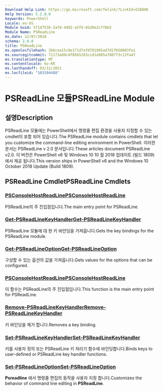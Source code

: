 ```yaml
---
Download Help Link: https://go.microsoft.com/fwlink/?LinkId=528806
Help Version: 5.2.0.0
keywords: PowerShell
Locale: en-US
Module Guid: 5714753b-2afd-4492-a5fd-01d9e2cff8b5
Module Name: PSReadLine
ms.date: 12/07/2018
schema: 2.0.0
title: PSReadLine
ms.openlocfilehash: 2b6cea15c9e171d7afd791995ad7d17b56083fe1
ms.sourcegitcommit: 71173a89c4f05b5283ccd1e885a780773c13fa47
ms.translationtype: MT
ms.contentlocale: ko-KR
ms.lasthandoff: 03/12/2021
ms.locfileid: "103194488"
---
```

# <span data-ttu-id="76ff3-103">PSReadLine 모듈</span><span class="sxs-lookup"><span data-stu-id="76ff3-103">PSReadLine Module</span></span>

## <span data-ttu-id="76ff3-104">설명</span><span class="sxs-lookup"><span data-stu-id="76ff3-104">Description</span></span>

<span data-ttu-id="76ff3-105">PSReadLine 모듈에는 PowerShell에서 명령줄 편집 환경을 사용자 지정할 수 있는 cmdlet이 포함 되어 있습니다.</span><span class="sxs-lookup"><span data-stu-id="76ff3-105">The PSReadLine module contains cmdlets that let you customize the command-line editing environment in PowerShell.</span></span> <span data-ttu-id="76ff3-106">이러한 문서는 PSReadLine v 2.0 문서입니다.</span><span class="sxs-lookup"><span data-stu-id="76ff3-106">These articles document PSReadLine v2.0.</span></span> <span data-ttu-id="76ff3-107">이 버전은 PowerShell v6 및 Windows 10 10 월 2018 업데이트 (빌드 1809)에서 제공 됩니다.</span><span class="sxs-lookup"><span data-stu-id="76ff3-107">This version ships in PowerShell v6 and the Windows 10 October 2018 Update (Build 1809).</span></span>

## <span data-ttu-id="76ff3-108">PSReadLine Cmdlet</span><span class="sxs-lookup"><span data-stu-id="76ff3-108">PSReadLine Cmdlets</span></span>

### [<span data-ttu-id="76ff3-109">PSConsoleHostReadLine</span><span class="sxs-lookup"><span data-stu-id="76ff3-109">PSConsoleHostReadLine</span></span>](PSConsoleHostReadLine.md)
<span data-ttu-id="76ff3-110">PSReadLine의 주 진입점입니다.</span><span class="sxs-lookup"><span data-stu-id="76ff3-110">The main entry point for PSReadLine.</span></span>

### [<span data-ttu-id="76ff3-111">Get-PSReadLineKeyHandler</span><span class="sxs-lookup"><span data-stu-id="76ff3-111">Get-PSReadLineKeyHandler</span></span>](Get-PSReadLineKeyHandler.md)
<span data-ttu-id="76ff3-112">PSReadLine 모듈에 대 한 키 바인딩을 가져옵니다.</span><span class="sxs-lookup"><span data-stu-id="76ff3-112">Gets the key bindings for the PSReadLine module.</span></span>

### [<span data-ttu-id="76ff3-113">Get-PSReadLineOption</span><span class="sxs-lookup"><span data-stu-id="76ff3-113">Get-PSReadLineOption</span></span>](Get-PSReadLineOption.md)
<span data-ttu-id="76ff3-114">구성할 수 있는 옵션의 값을 가져옵니다.</span><span class="sxs-lookup"><span data-stu-id="76ff3-114">Gets values for the options that can be configured.</span></span>

### [<span data-ttu-id="76ff3-115">PSConsoleHostReadLine</span><span class="sxs-lookup"><span data-stu-id="76ff3-115">PSConsoleHostReadLine</span></span>](PSConsoleHostReadLine.md)
<span data-ttu-id="76ff3-116">이 함수는 PSReadLine의 주 진입점입니다.</span><span class="sxs-lookup"><span data-stu-id="76ff3-116">This function is the main entry point for PSReadLine.</span></span>

### [<span data-ttu-id="76ff3-117">Remove-PSReadLineKeyHandler</span><span class="sxs-lookup"><span data-stu-id="76ff3-117">Remove-PSReadLineKeyHandler</span></span>](Remove-PSReadLineKeyHandler.md)
<span data-ttu-id="76ff3-118">키 바인딩을 제거 합니다.</span><span class="sxs-lookup"><span data-stu-id="76ff3-118">Removes a key binding.</span></span>

### [<span data-ttu-id="76ff3-119">Set-PSReadLineKeyHandler</span><span class="sxs-lookup"><span data-stu-id="76ff3-119">Set-PSReadLineKeyHandler</span></span>](Set-PSReadLineKeyHandler.md)
<span data-ttu-id="76ff3-120">키를 사용자 정의 또는 PSReadLine 키 처리기 함수에 바인딩합니다.</span><span class="sxs-lookup"><span data-stu-id="76ff3-120">Binds keys to user-defined or PSReadLine key handler functions.</span></span>

### [<span data-ttu-id="76ff3-121">Set-PSReadLineOption</span><span class="sxs-lookup"><span data-stu-id="76ff3-121">Set-PSReadLineOption</span></span>](Set-PSReadLineOption.md)
<span data-ttu-id="76ff3-122">**Psreadline** 에서 명령줄 편집의 동작을 사용자 지정 합니다.</span><span class="sxs-lookup"><span data-stu-id="76ff3-122">Customizes the behavior of command line editing in **PSReadLine**.</span></span>

